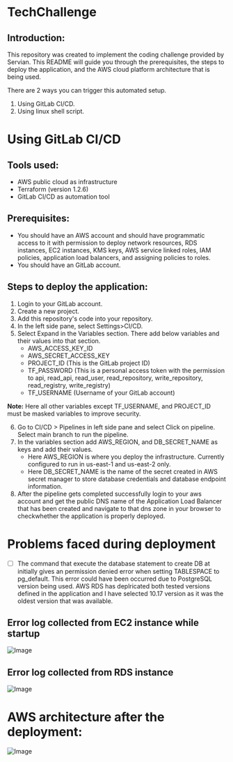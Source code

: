 # **TechChallenge**

## Introduction:

This repository was created to implement the coding challenge provided by Servian.
This README will guide you through the prerequisites, the steps to deploy the application, and the AWS cloud platform architecture that is being used. 

There are 2 ways you can trigger this automated setup.

1. Using GitLab CI/CD.
2. Using linux shell script.

# **Using GitLab CI/CD**

## Tools used:

- AWS public cloud as infrastructure
- Terraform (version 1.2.6)
- GitLab CI/CD as automation tool

## Prerequisites:

- You should have an AWS account and should have programmatic access to it with permission to deploy network resources, RDS instances, EC2 instances, KMS keys, AWS service linked roles, IAM policies, application load balancers, and assigning policies to roles.
- You should have an GitLab account.

## Steps to deploy the application:

1. Login to your GitLab account.
2. Create a new project.
3. Add this repository's code into your repository.
4. In the left side pane, select Settings>CI/CD.
5. Select Expand in the Variables section. There add below variables and their values into that section.
    * AWS_ACCESS_KEY_ID
    * AWS_SECRET_ACCESS_KEY
    * PROJECT_ID (This is the GitLab project ID)
    * TF_PASSWORD (This is a personal access token with the permission to api, read_api, read_user, read_repository, write_repository, read_registry, write_registry)
    * TF_USERNAME (Username of your GitLab account)

**Note:** Here all other variables except TF_USERNAME, and PROJECT_ID must be masked variables to improve security.

6. Go to CI/CD > Pipelines in left side pane and select Click on pipeline. Select main branch to run the pipeline.
7. In the variables section add AWS_REGION, and DB_SECRET_NAME as keys and add their values.
    * Here AWS_REGION is where you deploy the infrastructure. Currently configured to run in us-east-1 and us-east-2 only.
    * Here DB_SECRET_NAME is the name of the secret created in AWS secret manager to store database credentials and database endpoint information.
8. After the pipeline gets completed successfully login to your aws account and get the public DNS name of the Application Load Balancer that has been created and navigate to that dns zone in your browser to checkwhether the application is properly deployed.


# **Problems faced during deployment**

- [ ] The command that execute the database statement to create DB at initially gives an permission denied error when setting TABLESPACE to pg_default. This error could have been occurred due to PostgreSQL version being used. AWS RDS has deplricated both tested versions defined in the application and I have selected 10.17 version as it was the oldest version that was available.

**Error log collected from EC2 instance while startup**
---
![Image](https://gitlab.com/servian-lahiru/tech-challenge/-/raw/release-1.0.0/images/userdata_log.PNG)

**Error log collected from RDS instance**
---
![Image](https://gitlab.com/servian-lahiru/tech-challenge/-/raw/release-1.0.0/images/db_error_log.PNG)

# **AWS architecture after the deployment:**

![Image](https://gitlab.com/servian-lahiru/tech-challenge/-/raw/release-1.0.0/images/tech-challenge-architecture.png)








